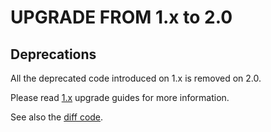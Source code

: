 UPGRADE FROM 1.x to 2.0
=======================

## Deprecations

All the deprecated code introduced on 1.x is removed on 2.0.

Please read [1.x](https://github.com/sonata-project/sonata-doctrine-extensions/tree/1.x) upgrade guides for more information.

See also the [diff code](https://github.com/sonata-project/sonata-doctrine-extensions/compare/1.x...2.0.0).
